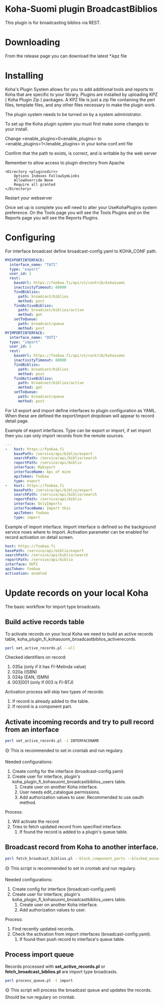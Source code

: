 # Koha-Suomi plugin BroadcastBiblios

This plugin is for broadcasting biblios via REST.

# Downloading

From the release page you can download the latest \*.kpz file

# Installing

Koha's Plugin System allows for you to add additional tools and reports to Koha that are specific to your library. Plugins are installed by uploading KPZ ( Koha Plugin Zip ) packages. A KPZ file is just a zip file containing the perl files, template files, and any other files necessary to make the plugin work.

The plugin system needs to be turned on by a system administrator.

To set up the Koha plugin system you must first make some changes to your install.

Change <enable_plugins>0<enable_plugins> to <enable_plugins>1</enable_plugins> in your koha-conf.xml file

Confirm that the path to <pluginsdir> exists, is correct, and is writable by the web server

Remember to allow access to plugin directory from Apache

```
<Directory <pluginsdir>>
    Options Indexes FollowSymLinks
    AllowOverride None
    Require all granted
</Directory>
```

Restart your webserver

Once set up is complete you will need to alter your UseKohaPlugins system preference. On the Tools page you will see the Tools Plugins and on the Reports page you will see the Reports Plugins.

# Configuring

For interface broadcast define broadcast-config.yaml to KOHA_CONF path.

```yaml
MYEXPORTINTERFACE:
  interface_name: "TATI"
  type: "export"
  user_id: 1
  rest:
    baseUrl: https://foobaa.fi/api/v1/contrib/kohasuomi
    inactivityTimeout: 60000
    findBiblios: 
      path: broadcast/biblios
      method: post
    findActiveBiblios:
      path: broadcast/biblios/active
      method: get
    setToQueue:
      path: broadcast/queue
      method: post
MYIMPORTINTERFACE:
  interface_name: "OUTI"
  type: "import"
  user_id: 1
  rest:
    baseUrl: https://foobaa.fi/api/v1/contrib/kohasuomi
    inactivityTimeout: 60000
    findBiblios: 
      path: broadcast/biblios
      method: post
    findActiveBiblios:
      path: broadcast/biblios/active
      method: get
    setToQueue:
      path: broadcast/queue
      method: post
```



For UI export and import define interfaces to plugin configuration as YAML. When these are defined the export/import dropdown will appear to record detail page.

Example of export interfaces. Type can be export or import, if set import then you can only import records from the remote sources.

```yaml
---
-   host: https://foobaa.fi
    basePath: /service/api/biblio/export
    searchPath: /service/api/biblio/search
    reportPath: /service/api/biblio
    interface: MyExport
    interfaceName: Api of mine
    apiToken: foobaa
    type: export
-   host: https://foobaa.fi
    basePath: /service/api/biblio/export
    searchPath: /service/api/biblio/search
    reportPath: /service/api/biblio
    interface: OnlyImports
    interfaceName: Import this
    apiToken: foobaa
    type: import
```

Example of import interface. Import interface is defined so the background service nows where to import. Activation parameter can be enabled for record activation on detail screen.

```yaml
host: https://foobaa.fi
basePath: /service/api/biblio/export
searchPath: /service/api/biblio/search
reportPath: /service/api/biblio
interface: OUTI
apiToken: foobaa
activation: enabled
```

# Update records on your local Koha

The basic workflow for import type broadcasts.

## Build active records table

To activate records on your local Koha we need to build an active records table, koha_plugin_fi_kohasuomi_broadcastbiblios_activerecords.

```sh
perl set_active_records.pl --all
```

Checked identifiers on record:
1. 035a (only if it has FI-Melinda value)
2. 020a (ISBN)
3. 024a (EAN, ISMN)
4. 003|001 (only if 003 is FI-BTJ)

Activation process will skip two types of records:
1. If record is already added to the table.
2. If record is a component part.

## Activate incoming records and try to pull record from an interface

```sh
perl set_active_records.pl -i INTERFACENAME
```

:yellow_circle: This is recommended to set in crontab and run regulary.

Needed configurations:
1. Create config for the interface (broadcast-config.yaml)
2. Create user for interface, plugin's koha_plugin_fi_kohasuomi_broadcastbiblios_users table.
    1. Create user on another Koha interface.
    1. User needs edit_catalogue permissions.
    1. Add authorization values to user. Recommended to use oauth method.

Process:
1. Will activate the record
2. Tries to fetch updated record from specified interface.
    1. If found the record is added to a plugin's queue table.

## Broadcast record from Koha to another interface.

```bash
perl fetch_broadcast_biblios.pl --block_component_parts --blocked_encoding_level "5|8|u|z"
```
:yellow_circle: This script is recommended to set in crontab and run regulary.

Needed configurations:
1. Create config for interface (broadcast-config.yaml)
2. Create user for interface, plugin's koha_plugin_fi_kohasuomi_broadcastbiblios_users table.
    1. Create user on another Koha interface.
    1. Add authorization values to user.

Process:
1. Find recently updated records.
2. Check the activation from import interfaces (broadcast-config.yaml).
    1. If found then push record to interface's queue table.

## Process import queue

Records processed with **set_active_records.pl** or **fetch_broadcast_biblios.pl** are import type broadcasts.

```sh
perl process_queue.pl -t import
```

:yellow_circle: This script will process the broadcast queue and updates the records. Should be run regulary on crontab.